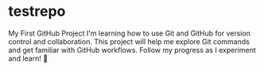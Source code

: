 # testrepo
My First GitHub Project  I'm learning how to use Git and GitHub for version control and collaboration. This project will help me explore Git commands and get familiar with GitHub workflows. Follow my progress as I experiment and learn! 🚀
